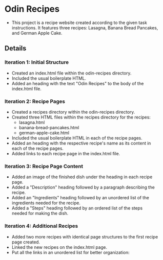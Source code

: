 # Odin Recipes

- This project is a recipe website created according to the given task instructions. It features three recipes: Lasagna, Banana Bread Pancakes, and German Apple Cake.

## Details

### Iteration 1: Initial Structure

- Created an index.html file within the odin-recipes directory.
- Included the usual boilerplate HTML.
- Added an heading with the text "Odin Recipes" to the body of the index.html file.

### Iteration 2: Recipe Pages

- Created a recipes directory within the odin-recipes directory.
- Created three HTML files within the recipes directory for the recipes:
  - lasagna.html
  - banana-bread-pancakes.html
  - german-apple-cake.html
- Included the usual boilerplate HTML in each of the recipe pages.
- Added an heading with the respective recipe's name as its content in each of the recipe pages.
- Added links to each recipe page in the index.html file.

### Iteration 3: Recipe Page Content

- Added an image of the finished dish under the heading in each recipe page.
- Added a "Description" heading followed by a paragraph describing the recipe.
- Added an "Ingredients" heading followed by an unordered list of the ingredients needed for the recipe.
- Added a "Steps" heading followed by an ordered list of the steps needed for making the dish.

### Iteration 4: Additional Recipes

- Added two more recipes with identical page structures to the first recipe page created.
- Linked the new recipes on the index.html page.
- Put all the links in an unordered list for better organization:
